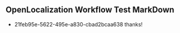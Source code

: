 ## OpenLocalization Workflow Test MarkDown
* 21feb95e-5622-495e-a830-cbad2bcaa638 thanks!

<!--HONumber=Oct16_HO4-->


